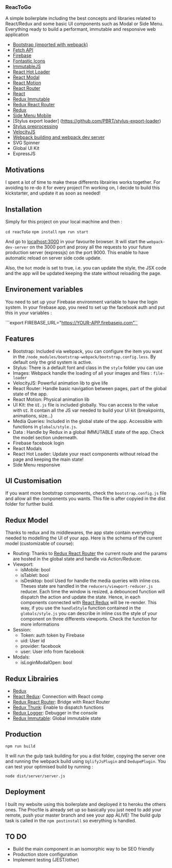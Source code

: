 ### ReacToGo

A simple boilerplate including the best concepts and libraries related to React/Redux and some basic UI components such as Modal or Side Menu. Everything ready to build a performant, immutable and responsive web application

  * [Bootstrap (imported with webpack)](https://github.com/gowravshekar/bootstrap-webpack)
  * [Fetch API](https://github.com/github/fetch)
  * [Firebase](https://www.firebase.com)
  * [Fontastic Icons](http://fontastic.me/)
  * [ImmutableJS](https://facebook.github.io/immutable-js/)
  * [React Hot Loader](http://gaearon.github.io/react-hot-loader)
  * [React Modal](https://github.com/rackt/react-modal)
  * [React Motion](https://github.com/chenglou/react-motion)
  * [React Router](https://github.com/rackt/react-router)
  * [React](https://facebook.github.io/react/)
  * [Redux Immutable](https://github.com/indexiatech/redux-immutablejs)
  * [Redux React Router](https://github.com/reactjs/react-router-redux)
  * [Redux](http://redux.js.org/)
  * [Side Menu Mobile](https://github.com/Mango/slideout)
  * [Stylus export loader] (https://github.com/PBRT/stylus-export-loader)
  * [Stylus preprocessing](https://learnboost.github.io/stylus/)
  * [VelocityJS](http://julian.com/research/velocity/)
  * [Webpack building and webpack dev server](http://webpack.github.io/)
  * SVG Spinner
  * Global UI Kit
  * ExpressJS

## Motivations

I spent a lot of time to make these differents librairies works together. For avoiding to re-do it for every project I'm working on, I decide to build this kickstarter, and update it as soon as needed!

## Installation

Simply for this project on your local machine and then :

``` cd reacToGo ```
``` npm install ```
``` npm run start ```

And go to [localhost:3000](http://localhost:3000) in your favourite browser.
It will start the ```webpack-dev-server``` on the 3000 port and proxy all the requests to your future production server (expressjs) on the port 9000. This enable to have automatic reload on server side code update.

Also, the ```hot``` mode is set to true, i.e. you can update the style, the JSX code and the app will be updated keeping the state without reloading the page.

## Environement variables

You need to set up your Firebase environment variable to have the login system. In your firebase app, you need to set up the facebook auth and put this in your variables :

```export FIREBASE_URL="https://YOUR-APP.firebaseio.com"``


## Features

  * Bootstrap: Included via webpack, you can configure the item you want in the `/node_modules/bootstrap-webpack/bootstrap.config.less`. By default only the grid system is active.
  * Stylus: There is a default font and class in the `style` folder you can use
  * Images: Webpack handle the loading of all your images and files : `file-loader` 
  * VelocityJS: Powerful animation lib to give life
  * React Router: Handle basic navigation between pages, part of the global state of the app.
  * React Motion: Physical animation lib
  * UI Kit: the `UI.js` file is included globally. You can access to the value with `UI`. It contain all the JS var needed to build your UI kit (breakpoints, animations, size...)
  * Media Queries: Included in the global state of the app. Accessible with functions in ```globals/style.js```.
  * Data : Handle by Redux in a global IMMUTABLE state of the app. Check the model section underneath.
  * Firebase facebook login
  * React Modals
  * React Hot Loader: Update your react components without reload the page and keeping the main state!
  * Side Menu responsive

## UI Customisation

If you want more bootstrap components, check the ```bootstrap.config.js``` file and allow all the components you wants. This file is after copyied in the dist folder for further build.

## Redux Model

Thanks to redux and its middlewares, the app state contain everything needed to modelling the UI of your app. Here is the schema of the current model (customizable of course):
  * Routing: Thanks to [Redux React Router](https://github.com/reactjs/react-router-redux) the current route and the params are hosted in the global state and handle via Action/Reducer.
  * Viewport:
    * isMobile: bool
    * isTablet: bool
    * isDesktop: bool
    Used for handle the media queries with inline css. Theses state are handled in the ```reducers/viewport-reducer.js``` reducer. Each time the window is resized, a debounced function will dispatch the action and update the state. Hence, in each components connected with [React Redux](https://github.com/rackt/react-redux) will be re-render. This way, if you use the ```handleStyle``` function contained in the ```globals/style.js``` you can describe in inline css the style of your component on three differents viewports. Check the function for more informations
  * Session:
    * Token: auth token by Firebase
    * uid: User id
    * provider: facebook
    * user: User info from facebook
  * Modals:
    * isLoginModalOpen: bool

## Redux Librairies

  * [Redux](http://redux.js.org/)
  * [React Redux](https://github.com/rackt/react-redux): Connection with React comp
  * [Redux React Router](https://github.com/reactjs/react-router-redux): Bridge with React Router
  * [Redux Thunk](https://github.com/gaearon/redux-thunk): Enable to dispatch functions
  * [Redux Logger](https://github.com/fcomb/redux-logger): Debugger in the console
  * [Redux Immutable](https://github.com/indexiatech/redux-immutablejs): Global immutable state

## Production

```npm run build```

It will run the gulp task building for you a dist folder, copying the server one and running the webpack build using ```UglifyJsPlugin``` and ```DedupePlugin```. You can test your optimised build by running :

```node dist/server/server.js```


## Deployment

I built my website using this boilerplate and deployed it to heroku the others ones. The Procfile is already set up so basically you just need to add your remote, push your master branch and see your app ALIVE!
The build gulp task is called in the ```npm postinstall``` so everything is handled.

## TO DO

  * Build the main component in an isomorphic way to be SEO friendly
  * Production store configuration
  * Implement testing (JEST/other)
